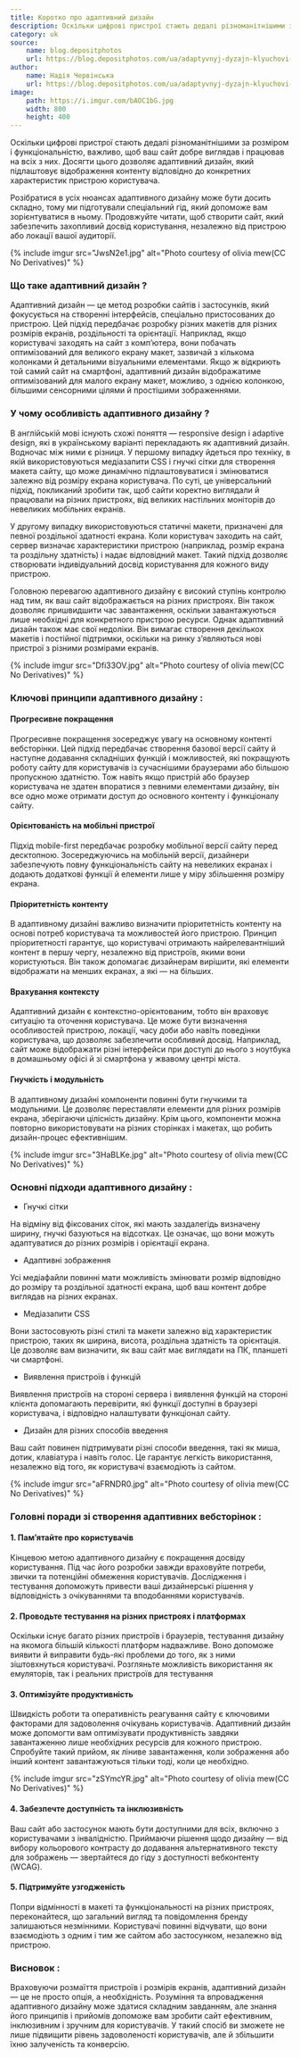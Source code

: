 ```yaml
---
title: Коротко про адаптивний дизайн
description: Оскільки цифрові пристрої стають дедалі різноманітнішими за розміром і функціональністю, важливо, щоб ваш сайт добре виглядав і працював на всіх з них.
category: uk
source:
    name: blog.depositphotos
    url: https://blog.depositphotos.com/ua/adaptyvnyj-dyzajn-klyuchovi-pryntsypy-j-metody.html
author:
    name: Надія Червінська
    url: https://blog.depositphotos.com/ua/adaptyvnyj-dyzajn-klyuchovi-pryntsypy-j-metody.html
image:
    path: https://i.imgur.com/bAOC1bG.jpg
    width: 800
    height: 400
---
```


Оскільки цифрові пристрої стають дедалі різноманітнішими за розміром і функціональністю, важливо, щоб ваш сайт добре виглядав 
і працював на всіх з них. Досягти цього дозволяє адаптивний дизайн, який підлаштовує відображення контенту відповідно до 
конкретних характеристик пристрою користувача.

Розібратися в усіх нюансах адаптивного дизайну може бути досить складно, тому ми підготували спеціальний гід, який допоможе 
вам зорієнтуватися в ньому. Продовжуйте читати, щоб створити сайт, який забезпечить захопливий досвід користування, незалежно 
від пристрою або локації вашої аудиторії.

{% include imgur src="JwsN2e1.jpg" alt="Photo courtesy of olivia mew(CC No Derivatives)" %}

### Що таке адаптивний дизайн ?

Адаптивний дизайн — це метод розробки сайтів і застосунків, який фокусується на створенні інтерфейсів, спеціально пристосованих 
до пристрою. Цей підхід передбачає розробку різних макетів для різних розмірів екранів, роздільності та орієнтації. 
Наприклад, якщо користувачі заходять на сайт з комп’ютера, вони побачать оптимізований для великого екрану макет, зазвичай 
з кількома колонками й детальними візуальними елементами. Якщо ж відкриють той самий сайт на смартфоні, адаптивний дизайн 
відображатиме оптимізований для малого екрану макет, можливо, з однією колонкою, більшими сенсорними цілями й простішими 
зображеннями.

### У чому особливість адаптивного дизайну ?

В англійській мові існують схожі поняття — responsive design і adaptive design, які в українському варіанті перекладають 
як адаптивний дизайн. Водночас між ними є різниця. У першому випадку йдеться про техніку, в якій використовуються медіазапити 
CSS і гнучкі сітки для створення макета сайту, що може динамічно підлаштовуватися і змінюватися залежно від розміру екрана 
користувача. По суті, це універсальний підхід, покликаний зробити так, щоб сайти коректно виглядали й працювали на різних 
пристроях, від великих настільних моніторів до невеликих мобільних екранів.

У другому випадку використовуються статичні макети, призначені для певної роздільної здатності екрана. Коли користувач 
заходить на сайт, сервер визначає характеристики пристрою (наприклад, розмір екрана та роздільну здатність) і надає 
відповідний макет. Такий підхід дозволяє створювати індивідуальний досвід користування для кожного виду пристрою.

Головною перевагою адаптивного дизайну є високий ступінь контролю над тим, як ваш сайт відображається на різних пристроях. 
Він також дозволяє пришвидшити час завантаження, оскільки завантажуються лише необхідні для конкретного пристрою ресурси. 
Однак адаптивний дизайн також має свої недоліки. Він вимагає створення декількох макетів і постійної підтримки, оскільки 
на ринку з’являються нові пристрої з різними розмірами екранів.

{% include imgur src="Dfi33OV.jpg" alt="Photo courtesy of olivia mew(CC No Derivatives)" %}

### Ключові принципи адаптивного дизайну :

#### Прогресивне покращення

Прогресивне покращення зосереджує увагу на основному контенті вебсторінки. Цей підхід передбачає створення базової версії 
сайту й наступне додавання складніших функцій і можливостей, які покращують роботу сайту для користувачів із сучаснішими 
браузерами або більшою пропускною здатністю. Тож навіть якщо пристрій або браузер користувача не здатен впоратися з певними 
елементами дизайну, він все одно може отримати доступ до основного контенту і функціоналу сайту.

#### Орієнтованість на мобільні пристрої

Підхід mobile-first передбачає розробку мобільної версії сайту перед десктопною. Зосереджуючись на мобільній версії, дизайнери 
забезпечують повну функціональність сайту на невеликих екранах і додають додаткові функції й елементи лише у міру збільшення 
розміру екрана.

#### Пріоритетність контенту

В адаптивному дизайні важливо визначити пріоритетність контенту на основі потреб користувача та можливостей його пристрою. 
Принцип пріоритетності гарантує, що користувачі отримають найрелевантніший контент в першу чергу, незалежно від пристроїв,
якими вони користуються. Він також допомагає дизайнерам вирішити, які елементи відображати на менших екранах, а які — на 
більших.

#### Врахування контексту

Адаптивний дизайн є контекстно-орієнтованим, тобто він враховує ситуацію та оточення користувача. Це може бути визначення 
особливостей пристрою, локації, часу доби або навіть поведінки користувача, що дозволяє забезпечити особливий досвід. 
Наприклад, сайт може відображати різні інтерфейси при доступі до нього з ноутбука в домашньому офісі й зі смартфона у жвавому 
центрі міста.

#### Гнучкість і модульність

В адаптивному дизайні компоненти повинні бути гнучкими та модульними. Це дозволяє переставляти елементи для різних розмірів екрана, 
зберігаючи цілісність дизайну. Крім цього, компоненти можна повторно використовувати на різних сторінках і макетах, що 
робить дизайн-процес ефективнішим.

{% include imgur src="3HaBLKe.jpg" alt="Photo courtesy of olivia mew(CC No Derivatives)" %}


### Основні підходи адаптивного дизайну :

- Гнучкі сітки

На відміну від фіксованих сіток, які мають заздалегідь визначену ширину, гнучкі базуються на відсотках. Це означає, що 
вони можуть адаптуватися до різних розмірів і орієнтації екрана.

- Адаптивні зображення

Усі медіафайли повинні мати можливість змінювати розмір відповідно до розміру та роздільної здатності екрана, щоб ваш контент 
добре виглядав на різних екранах.

- Медіазапити CSS

Вони застосовують різні стилі та макети залежно від характеристик пристрою, таких як ширина, висота, роздільна здатність 
та орієнтація. Це дозволяє вам визначити, як ваш сайт має виглядати на ПК, планшеті чи смартфоні.

- Виявлення пристроїв і функцій

Виявлення пристроїв на стороні сервера і виявлення функцій на стороні клієнта допомагають перевірити, які функції доступні 
в браузері користувача, і відповідно налаштувати функціонал сайту.

- Дизайн для різних способів введення

Ваш сайт повинен підтримувати різні способи введення, такі як миша, дотик, клавіатура і навіть голос. Це гарантує легкість 
використання, незалежно від того, як користувачі взаємодіють із сайтом.

{% include imgur src="aFRNDR0.jpg" alt="Photo courtesy of olivia mew(CC No Derivatives)" %}


### Головні поради зі створення адаптивних вебсторінок :

#### 1. Пам’ятайте про користувачів

Кінцевою метою адаптивного дизайну є покращення досвіду користування. Під час його розробки завжди враховуйте потреби, 
звички та потенційні обмеження користувачів. Дослідження і тестування допоможуть привести ваші дизайнерські рішення у 
відповідність з очікуваннями та вподобаннями користувачів.

#### 2. Проводьте тестування на різних пристроях і платформах

Оскільки існує багато різних пристроїв і браузерів, тестування дизайну на якомога більшій кількості платформ надважливе. 
Воно допоможе виявити й виправити будь-які проблеми до того, як з ними зіштовхнуться користувачі. Розгляньте можливість 
використання як емуляторів, так і реальних пристроїв для тестування

#### 3. Оптимізуйте продуктивність

Швидкість роботи та оперативність реагування сайту є ключовими факторами для задоволення очікувань користувачів. Адаптивний 
дизайн може допомогти вам оптимізувати продуктивність завдяки завантаженню лише необхідних ресурсів для кожного пристрою. 
Спробуйте такий прийом, як ліниве завантаження, коли зображення або інший контент завантажуються тільки тоді, коли це необхідно.

{% include imgur src="zSYmcYR.jpg" alt="Photo courtesy of olivia mew(CC No Derivatives)" %}

#### 4. Забезпечте доступність та інклюзивність

Ваш сайт або застосунок мають бути доступними для всіх, включно з користувачами з інвалідністю. Приймаючи рішення щодо 
дизайну — від вибору кольорового контрасту до додавання альтернативного тексту для зображень — звертайтеся до гіду з 
доступності вебконтенту (WCAG).

#### 5. Підтримуйте узгодженість

Попри відмінності в макеті та функціональності на різних пристроях, переконайтеся, що загальний вигляд та повідомлення 
бренду залишаються незмінними. Користувачі повинні відчувати, що вони взаємодіють з одним і тим же сайтом або застосунком, 
незалежно від пристрою.

### Висновок :

Враховуючи розмаїття пристроїв і розмірів екранів, адаптивний дизайн — це не просто опція, а необхідність. Розуміння та 
впровадження адаптивного дизайну може здатися складним завданням, але знання його принципів і прийомів допоможе вам зробити 
сайт ефективним, інклюзивним і зручним для користувачів. У такий спосіб ви зможете не лише підвищити рівень задоволеності 
користувачів, але й збільшити їхню залученість та конверсію.










